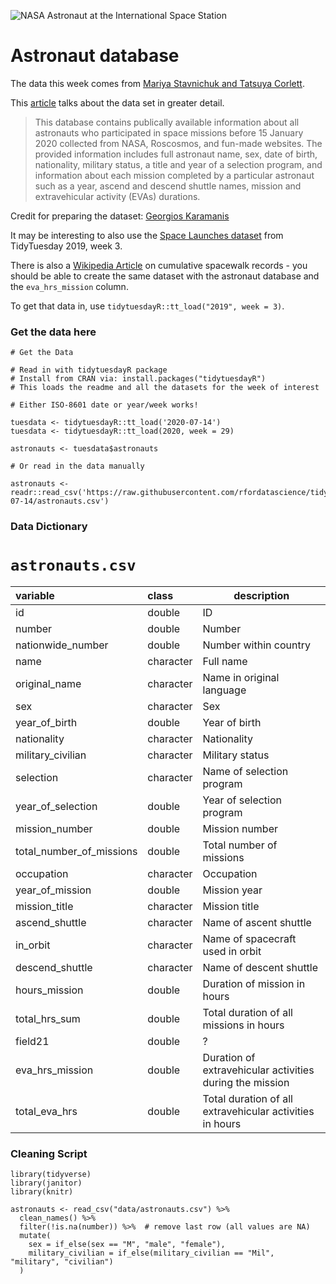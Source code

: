 ![NASA Astronaut at the International Space Station](https://images.unsplash.com/photo-1447433865958-f402f562b843?ixlib=rb-1.2.1&ixid=eyJhcHBfaWQiOjEyMDd9&auto=format&fit=crop&w=1352&q=80)

# Astronaut database

The data this week comes from [Mariya Stavnichuk and Tatsuya Corlett](https://data.mendeley.com/datasets/86tsnnbv2w/1). 

This [article](https://www.sciencedirect.com/science/article/abs/pii/S2214552420300444) talks about the data set in greater detail.

> This database contains publically available information about all astronauts who participated in space missions before 15 January 2020 collected from NASA, Roscosmos, and fun-made websites. The provided information includes full astronaut name, sex, date of birth, nationality, military status, a title and year of a selection program, and information about each mission completed by a particular astronaut such as a year, ascend and descend shuttle names, mission and extravehicular activity (EVAs) durations.

Credit for preparing the dataset: [Georgios Karamanis](https://twitter.com/geokaramanis)

It may be interesting to also use the [Space Launches dataset](https://github.com/rfordatascience/tidytuesday/tree/master/data/2019/2019-01-15) from TidyTuesday 2019, week 3.

There is also a [Wikipedia Article](https://en.wikipedia.org/wiki/List_of_cumulative_spacewalk_records) on cumulative spacewalk records - you should be able to create the same dataset with the astronaut database and the `eva_hrs_mission` column.

To get that data in, use `tidytuesdayR::tt_load("2019", week = 3)`.

### Get the data here

```{r}
# Get the Data

# Read in with tidytuesdayR package 
# Install from CRAN via: install.packages("tidytuesdayR")
# This loads the readme and all the datasets for the week of interest

# Either ISO-8601 date or year/week works!

tuesdata <- tidytuesdayR::tt_load('2020-07-14')
tuesdata <- tidytuesdayR::tt_load(2020, week = 29)

astronauts <- tuesdata$astronauts

# Or read in the data manually

astronauts <- readr::read_csv('https://raw.githubusercontent.com/rfordatascience/tidytuesday/master/data/2020/2020-07-14/astronauts.csv')

```
### Data Dictionary

# `astronauts.csv`

| variable                 | class     | description                                               |
| :----------------------- | :-------- | --------------------------------------------------------- |
| id                       | double    | ID                                                        |
| number                   | double    | Number                                                    |
| nationwide_number        | double    | Number within country                                     |
| name                     | character | Full  name                                                |
| original_name            | character | Name in original language                                 |
| sex                      | character | Sex                                                       |
| year_of_birth            | double    | Year of birth                                             |
| nationality              | character | Nationality                                               |
| military_civilian        | character | Military status                                           |
| selection                | character | Name of selection program                                 |
| year_of_selection        | double    | Year of selection program                                 |
| mission_number           | double    | Mission number                                            |
| total_number_of_missions | double    | Total number of missions                                  |
| occupation               | character | Occupation                                                |
| year_of_mission          | double    | Mission year                                              |
| mission_title            | character | Mission title                                             |
| ascend_shuttle           | character | Name of ascent shuttle                                    |
| in_orbit                 | character | Name of spacecraft used in orbit                          |
| descend_shuttle          | character | Name of descent shuttle                                   |
| hours_mission            | double    | Duration of mission in hours                              |
| total_hrs_sum            | double    | Total duration of all missions in hours                   |
| field21                  | double    | ?                                                         |
| eva_hrs_mission          | double    | Duration of extravehicular activities  during the mission |
| total_eva_hrs            | double    | Total duration of all extravehicular activities in hours  |


### Cleaning Script

```{r}
library(tidyverse)
library(janitor)
library(knitr)

astronauts <- read_csv("data/astronauts.csv") %>% 
  clean_names() %>% 
  filter(!is.na(number)) %>%  # remove last row (all values are NA)
  mutate(
    sex = if_else(sex == "M", "male", "female"),
    military_civilian = if_else(military_civilian == "Mil", "military", "civilian")
  )
```